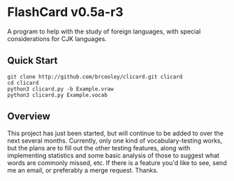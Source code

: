 # FlashCard v0.5a-r3 #

A program to help with the study of foreign languages, with special considerations for CJK languages.

## Quick Start ##

    git clone http://github.com/brcooley/clicard.git clicard
    cd clicard
    python3 clicard.py -b Example.vraw
    python3 clicard.py Example.vocab

## Overview ##

This project has just been started, but will continue to be added to over the next several months.  Currently, only one kind of vocabulary-testing works, but the plans are to fill out the other testing features, along with implementing statistics and some basic analysis of those to suggest what words are commonly missed, etc.  If there is a feature you'd like to see, send me an email, or preferably a merge request.  Thanks.
